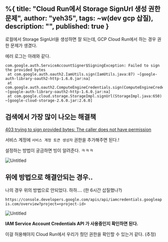 %{
title: "Cloud Run에서 Storage SignUrl 생성 권한 문제",
author: "yeh35",
tags: ~w(dev gcp 삽질),
description: "",
published: true
}
---

로컬에서 Storage SignUrl을 생성하면 잘 되는데, GCP Cloud Run에서 하는 경우 권한 문제가 생겼다.

에러 로그는 아래와 같다.

```
com.google.auth.ServiceAccountSigner$SigningException: Failed to sign the provided bytes
 at com.google.auth.oauth2.IamUtils.sign(IamUtils.java:87) ~[google-auth-library-oauth2-http-1.6.0.jar:na]
 at com.google.auth.oauth2.ComputeEngineCredentials.sign(ComputeEngineCredentials.java:425) ~[google-auth-library-oauth2-http-1.6.0.jar:na]
 at com.google.cloud.storage.StorageImpl.signUrl(StorageImpl.java:650) ~[google-cloud-storage-2.6.0.jar:2.6.0]
```

## 검색에서 가장 많이 나오는 해결책

[403 trying to sign provided bytes: The caller does not have permission](https://stackoverflow.com/questions/63503247/403-trying-to-sign-provided-bytes-the-caller-does-not-have-permission)

서비스 계정에 `서비스 계정 토큰 생성자` 권한을 추가해주면 된다.!

설정하는 방법이 궁금하면 빙이 알려준다. ㅋㅋㅋ

![Untitled](/images/posts/f8b14c74-721e-4682-bfce-3fc2b0ff834c.png)

## 위에 방법으로 해결안되는 경우..

나의 경우 위의 방법으로 안되었다. 하하…. (한 6시간 삽질했나?)

`https://console.developers.google.com/apis/api/iamcredentials.googleapis.com/overview?project=<project-id>`

![Untitled](/images/posts/d20f20b7-717b-4d74-9300-a64fb5c5e806.png)

**IAM Service Account Credentials API 가 사용중인지 확인하면 된다.**

이걸 허용해야지 Cloud Run에서 우리가 줬던 권한을 확인할 수 있는거 같다. (추정)
